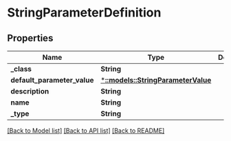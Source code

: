 # StringParameterDefinition

## Properties
Name | Type | Description | Notes
------------ | ------------- | ------------- | -------------
**_class** | **String** |  | [optional] 
**default_parameter_value** | [***::models::StringParameterValue**](StringParameterValue.md) |  | [optional] 
**description** | **String** |  | [optional] 
**name** | **String** |  | [optional] 
**_type** | **String** |  | [optional] 

[[Back to Model list]](../README.md#documentation-for-models) [[Back to API list]](../README.md#documentation-for-api-endpoints) [[Back to README]](../README.md)


